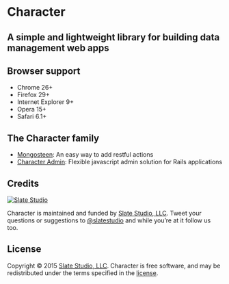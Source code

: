 # Character

## A simple and lightweight library for building data management web apps

## Browser support

- Chrome 26+
- Firefox 29+
- Internet Explorer 9+
- Opera 15+
- Safari 6.1+

## The Character family

- [Mongosteen](https://github.com/slate-studio/mongosteen): An easy way to add restful actions
- [Character Admin](https://github.com/slate-studio/chr-admin): Flexible javascript admin solution for Rails applications

## Credits

[![Slate Studio](https://slate-git-images.s3-us-west-1.amazonaws.com/slate.png)](http://slatestudio.com)

Character is maintained and funded by [Slate Studio, LLC](http://slatestudio.com). Tweet your questions or suggestions to [@slatestudio](https://twitter.com/slatestudio) and while you’re at it follow us too.

## License

Copyright © 2015 [Slate Studio, LLC](http://slatestudio.com). Character is free software, and may be redistributed under the terms specified in the [license](LICENSE.md).